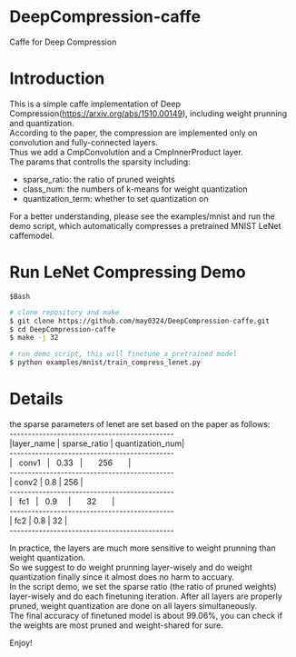 # DeepCompression-caffe
Caffe for Deep Compression

# Introduction
This is a simple caffe implementation of Deep Compression(https://arxiv.org/abs/1510.00149), including weight prunning and quantization.<br>
According to the paper, the compression are implemented only on convolution and fully-connected layers.<br>
Thus we add a CmpConvolution and a CmpInnerProduct layer.<br>
The params that controlls the sparsity including:<br>
* sparse_ratio: the ratio of pruned weights<br>
* class_num: the numbers of k-means for weight quantization<br>
* quantization_term: whether to set quantization on <br>

For a better understanding, please see the examples/mnist and run the demo script, which automatically compresses a pretrained MNIST LeNet caffemodel.

# Run LeNet Compressing Demo

```
$Bash
```

```Bash
# clone repository and make 
$ git clone https://github.com/may0324/DeepCompression-caffe.git
$ cd DeepCompression-caffe
$ make -j 32 

# run demo script, this will finetune a pretrained model
$ python examples/mnist/train_compress_lenet.py

```

# Details 
the sparse parameters of lenet are set based on the paper as follows:<br>
---------------------------------------------  <br>
|layer_name | sparse_ratio | quantization_num| <br>
---------------------------------------------  <br>
|   conv1   |     0.33     |       256       | <br>
---------------------------------------------  <br>
|   conv2   |     0.8      |       256       | <br>
---------------------------------------------  <br>
|    fc1    |     0.9      |       32        | <br>
---------------------------------------------  <br>
|    fc2    |     0.8      |       32        | <br>
---------------------------------------------  <br>

In practice, the layers are much more sensitive to weight prunning than weight quantization. <br>
So we suggest to do weight prunning layer-wisely 
and do weight quantization finally since it almost does no harm to accuary. <br>
In the script demo, we set the sparse ratio (the ratio of pruned weights) layer-wisely and do each finetuning iteration.
After all layers are properly pruned, weight quantization are done on all layers simultaneously. <br>
The final accuracy of finetuned model is about 99.06%, you can check if the weights are most pruned and weight-shared for sure.<br>

Enjoy! 


